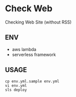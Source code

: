 # Check Web

Checking Web Site (without RSS)

## ENV

+ aws lambda
+ serverless framework

## USAGE

```
cp env.yml.sample env.yml
vi env.yml
sls deploy
```
